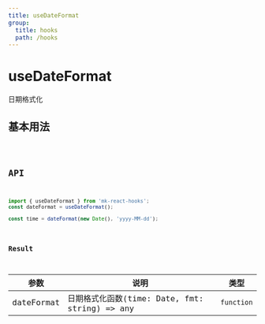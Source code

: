 ```yaml
---
title: useDateFormat
group:
  title: hooks
  path: /hooks
---
```


# useDateFormat

日期格式化

## 基本用法

<code src="./Demo/demo1.tsx" />

## API

```typescript
import { useDateFormat } from 'mk-react-hooks';
const dateFormat = useDateFormat();

const time = dateFormat(new Date(), 'yyyy-MM-dd');
```


### Result

| 参数            | 说明           | 类型                      |
| --------------- | -------------- | ------------------------- |
| dateFormat       | 日期格式化函数(time: Date, fmt: string) => any   | `function`               |